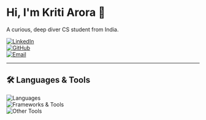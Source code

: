 # Hi, I'm Kriti Arora 👋

A curious, deep diver CS student from India. 

[![LinkedIn](https://img.shields.io/badge/LinkedIn-arora--kriti-blue?logo=linkedin&style=flat)](https://www.linkedin.com/in/arora-kriti/)  
[![GitHub](https://img.shields.io/badge/GitHub-kritiarora2003-black?logo=github&style=flat)](https://github.com/kritiarora2003)  
[![Email](https://img.shields.io/badge/Email-kritiarora002%40gmail.com-red?logo=gmail&style=flat)](mailto:kritiarora002@gmail.com)  

---

## 🛠️ Languages & Tools  

<p align="left">
  <!-- Languages -->
  <img src="https://skillicons.dev/icons?i=cpp,python,c,js,php,html,css" alt="Languages" /><br/>
  <!-- Frameworks & Tech -->
  <img src="https://skillicons.dev/icons?i=react,pytorch,tensorflow,docker,verilog" alt="Frameworks & Tools" /><br/>
  <!-- Tools -->
  <img src="https://skillicons.dev/icons?i=git,linux,latex,vscode,figma" alt="Other Tools" />
</p>

